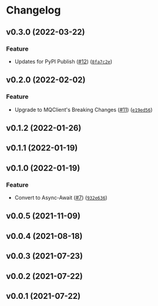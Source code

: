 # Changelog

<!--next-version-placeholder-->

## v0.3.0 (2022-03-22)
### Feature
* Updates for PyPI Publish ([#12](https://github.com/WIPACrepo/MQClient-RabbitMQ/issues/12)) ([`8fa7c2e`](https://github.com/WIPACrepo/MQClient-RabbitMQ/commit/8fa7c2e3746492d461580e2960c8c4c8284b2514))

## v0.2.0 (2022-02-02)
### Feature
* Upgrade to MQClient's Breaking Changes ([#11](https://github.com/WIPACrepo/MQClient-RabbitMQ/issues/11)) ([`e19ed56`](https://github.com/WIPACrepo/MQClient-RabbitMQ/commit/e19ed56ca2b399786b63bbae031313a529cbfdf2))

## v0.1.2 (2022-01-26)


## v0.1.1 (2022-01-19)


## v0.1.0 (2022-01-19)
### Feature
* Convert to Async-Await ([#7](https://github.com/WIPACrepo/MQClient-RabbitMQ/issues/7)) ([`932e636`](https://github.com/WIPACrepo/MQClient-RabbitMQ/commit/932e636b176d61d39d940c8486b38bcf2d1f9226))

## v0.0.5 (2021-11-09)


## v0.0.4 (2021-08-18)


## v0.0.3 (2021-07-23)


## v0.0.2 (2021-07-22)


## v0.0.1 (2021-07-22)

